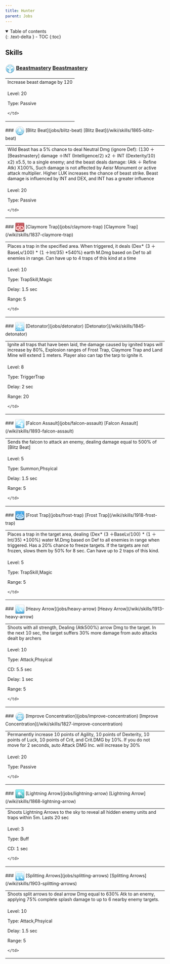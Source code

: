 ```yaml
---
title: Hunter 
parent: Jobs
---
```


<details open markdown="block">
<summary>
  Table of contents
</summary>
{: .text-delta }
- TOC
{:toc}
</details>

## Skills

### <img src="/assets/images/skills/skill_132001.png" width="30" height="30" style="vertical-align: middle"> [Beastmastery](jobs/beastmastery) [Beastmastery](/wiki/skills/1888-beastmastery)
<table>
<tbody>
  <tr>
    <td>Increase beast damage by 120</td>
  </tr>
  <tr>
    <td>
              <p class="label label-yellow fs-1">Level: 20</p>
              <p class="label label-yellow fs-1">Type: Passive</p>
      
    </td>
  </tr>
</tbody>
</table>
### <img src="/assets/images/skills/skill_126001.png" width="30" height="30" style="vertical-align: middle"> [Blitz Beat](jobs/blitz-beat) [Blitz Beat](/wiki/skills/1865-blitz-beat)
<table>
<tbody>
  <tr>
    <td>Wild Beast has a 5% chance to deal Neutral Dmg (ignore Def): (130 ＋[Beastmastery] damage ＋INT (Intelligence/2) x2 ＋ INT (Dexterity/10) x2) x5.5, to a single enemy; and the beast deals damage: (Atk ＋ Refine Atk) X100%, Such damage is not affected by Aeisr Monument or active attack multiplier. Higher LUK increases the chance of  beast strike. Beast damage is influenced by INT and DEX, and INT has a greater influence</td>
  </tr>
  <tr>
    <td>
              <p class="label label-yellow fs-1">Level: 20</p>
              <p class="label label-yellow fs-1">Type: Passive</p>
      
    </td>
  </tr>
</tbody>
</table>
### <img src="/assets/images/skills/skill_120001.png" width="30" height="30" style="vertical-align: middle"> [Claymore Trap](jobs/claymore-trap) [Claymore Trap](/wiki/skills/1837-claymore-trap)
<table>
<tbody>
  <tr>
    <td>Places a trap in the specified area. When triggered, it deals (Dex* (3 ＋BaseLv/100) * (1 ＋Int/35) *540%) earth M.Dmg based on Def to all enemies in range. Can have up to 4 traps of this kind at a time</td>
  </tr>
  <tr>
    <td>
              <p class="label label-yellow fs-1">Level: 10</p>
              <p class="label label-yellow fs-1">Type: TrapSkill,Magic</p>
              <p class="label label-yellow fs-1">Delay: 1.5 sec</p>
              <p class="label label-yellow fs-1">Range: 5</p>
      
    </td>
  </tr>
</tbody>
</table>
### <img src="/assets/images/skills/skill_125001.png" width="30" height="30" style="vertical-align: middle"> [Detonator](jobs/detonator) [Detonator](/wiki/skills/1845-detonator)
<table>
<tbody>
  <tr>
    <td>Ignite all traps that have been laid, the damage caused by ignited traps will increase by 80%, Explosion ranges of Frost Trap, Claymore Trap and Land Mine will extend 1 meters. Player also can tap the tarp to ignite it.</td>
  </tr>
  <tr>
    <td>
              <p class="label label-yellow fs-1">Level: 8</p>
              <p class="label label-yellow fs-1">Type: TriggerTrap</p>
              <p class="label label-yellow fs-1">Delay: 2 sec</p>
              <p class="label label-yellow fs-1">Range: 20</p>
      
    </td>
  </tr>
</tbody>
</table>
### <img src="/assets/images/skills/skill_135001.png" width="30" height="30" style="vertical-align: middle"> [Falcon Assault](jobs/falcon-assault) [Falcon Assault](/wiki/skills/1893-falcon-assault)
<table>
<tbody>
  <tr>
    <td>Sends the falcon to attack an enemy, dealing damage equal to 500% of [Blitz Beat]</td>
  </tr>
  <tr>
    <td>
              <p class="label label-yellow fs-1">Level: 5</p>
              <p class="label label-yellow fs-1">Type: Summon,Phsyical</p>
              <p class="label label-yellow fs-1">Delay: 1.5 sec</p>
              <p class="label label-yellow fs-1">Range: 5</p>
      
    </td>
  </tr>
</tbody>
</table>
### <img src="/assets/images/skills/skill_138001.png" width="30" height="30" style="vertical-align: middle"> [Frost Trap](jobs/frost-trap) [Frost Trap](/wiki/skills/1918-frost-trap)
<table>
<tbody>
  <tr>
    <td>Places a trap in the target area, dealing (Dex* (3 ＋BaseLv/100) * (1 ＋Int/35) *100%) water M.Dmg based on Def to all enemies in range when triggered. Has a 20% chance to freeze targets. If the targets are not frozen, slows them by 50% for 8 sec. Can have up to 2 traps of this kind.</td>
  </tr>
  <tr>
    <td>
              <p class="label label-yellow fs-1">Level: 5</p>
              <p class="label label-yellow fs-1">Type: TrapSkill,Magic</p>
              <p class="label label-yellow fs-1">Range: 5</p>
      
    </td>
  </tr>
</tbody>
</table>
### <img src="/assets/images/skills/skill_137001.png" width="30" height="30" style="vertical-align: middle"> [Heavy Arrow](jobs/heavy-arrow) [Heavy Arrow](/wiki/skills/1913-heavy-arrow)
<table>
<tbody>
  <tr>
    <td>Shoots with all strength, Dealing (Atk500%) arrow Dmg to the target. In the next 10 sec, the target suffers 30% more damage from auto attacks dealt by archers</td>
  </tr>
  <tr>
    <td>
              <p class="label label-yellow fs-1">Level: 10</p>
              <p class="label label-yellow fs-1">Type: Attack,Phsyical</p>
              <p class="label label-yellow fs-1">CD: 5.5 sec</p>
              <p class="label label-yellow fs-1">Delay: 1 sec</p>
              <p class="label label-yellow fs-1">Range: 5</p>
      
    </td>
  </tr>
</tbody>
</table>
### <img src="/assets/images/skills/skill_115001.png" width="30" height="30" style="vertical-align: middle"> [Improve Concentration](jobs/improve-concentration) [Improve Concentration](/wiki/skills/1827-improve-concentration)
<table>
<tbody>
  <tr>
    <td>Permanently increase 10 points of Agility, 10 points of Dexterity, 10 points of Luck, 10 points of Crit, and Crit.DMG by 10%. If you do not move for 2 seconds, auto Attack DMG Inc. will increase by 30%</td>
  </tr>
  <tr>
    <td>
              <p class="label label-yellow fs-1">Level: 20</p>
              <p class="label label-yellow fs-1">Type: Passive</p>
      
    </td>
  </tr>
</tbody>
</table>
### <img src="/assets/images/skills/skill_129001.png" width="30" height="30" style="vertical-align: middle"> [Lightning Arrow](jobs/lightning-arrow) [Lightning Arrow](/wiki/skills/1868-lightning-arrow)
<table>
<tbody>
  <tr>
    <td>Shoots Lightning Arrows to the sky to reveal all hidden enemy units and traps within 5m. Lasts 20 sec</td>
  </tr>
  <tr>
    <td>
              <p class="label label-yellow fs-1">Level: 3</p>
              <p class="label label-yellow fs-1">Type: Buff</p>
              <p class="label label-yellow fs-1">CD: 1 sec</p>
      
    </td>
  </tr>
</tbody>
</table>
### <img src="/assets/images/skills/skill_136001.png" width="30" height="30" style="vertical-align: middle"> [Splitting Arrows](jobs/splitting-arrows) [Splitting Arrows](/wiki/skills/1903-splitting-arrows)
<table>
<tbody>
  <tr>
    <td>Shoots split arrows to deal arrow Dmg equal to 630% Atk to an enemy, applying 75% complete splash damage to up to 6 nearby enemy targets.</td>
  </tr>
  <tr>
    <td>
              <p class="label label-yellow fs-1">Level: 10</p>
              <p class="label label-yellow fs-1">Type: Attack,Phsyical</p>
              <p class="label label-yellow fs-1">Delay: 1.5 sec</p>
              <p class="label label-yellow fs-1">Range: 5</p>
      
    </td>
  </tr>
</tbody>
</table>

